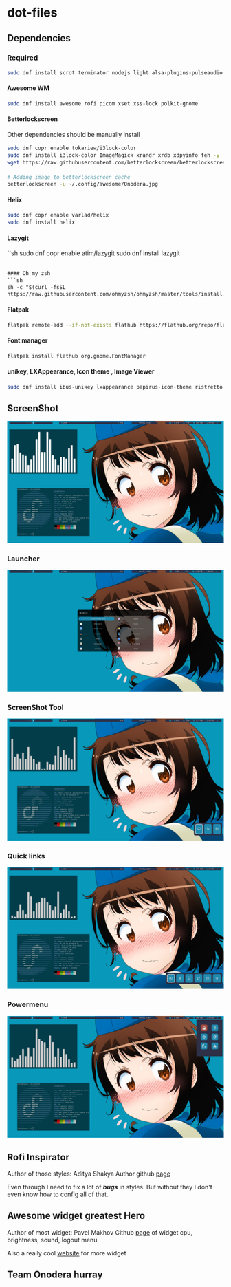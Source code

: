 # dot-files

## Dependencies

### Required
```sh
sudo dnf install scrot terminator nodejs light alsa-plugins-pulseaudio pavucontrol thunar btop gedit ffmpeg-free zsh sqlite cava cmatrix neofetch qbittorrent
```

#### Awesome WM
```sh
sudo dnf install awesome rofi picom xset xss-lock polkit-gnome
```

#### Betterlockscreen
Other dependencies should be manually install
```sh
sudo dnf copr enable tokariew/i3lock-color
sudo dnf install i3lock-color ImageMagick xrandr xrdb xdpyinfo feh -y
wget https://raw.githubusercontent.com/betterlockscreen/betterlockscreen/main/install.sh -O - -q | sudo bash -s system

# Adding image to betterlockscreen cache
betterlockscreen -u ~/.config/awesome/Onodera.jpg
```

#### Helix
```sh
sudo dnf copr enable varlad/helix
sudo dnf install helix
```

#### Lazygit
``sh
sudo dnf copr enable atim/lazygit
sudo dnf install lazygit
```

#### Oh my zsh
```sh
sh -c "$(curl -fsSL https://raw.githubusercontent.com/ohmyzsh/ohmyzsh/master/tools/install.sh)"
```

#### Flatpak
```sh
flatpak remote-add --if-not-exists flathub https://flathub.org/repo/flathub.flatpakrepo
```
#### Font manager
```sh
flatpak install flathub org.gnome.FontManager
```

#### unikey, LXAppearance, Icon theme , Image Viewer
```sh
sudo dnf install ibus-unikey lxappearance papirus-icon-theme ristretto feh
```

## ScreenShot
![desktop](.ScreenShot/desktop.png)

### Launcher
![launcher](.ScreenShot/rofi_launcher.png)

### ScreenShot Tool
![ScreenShot Tool](.ScreenShot/rofi_screenshot.png)

### Quick links
![Quick links](.ScreenShot/rofi_quicklinks.png)

### Powermenu
![Powermenu](.ScreenShot/rofi_power_menu.png)

## Rofi Inspirator
Author of those styles: Aditya Shakya
Author github [page](https://github.com/adi1090x/rofi)

Even through I need to fix a lot of ___bugs___ in styles. But without they I don't even know how to config all of that.

## Awesome widget greatest Hero
Author of most widget: Pavel Makhov
Github [page](https://github.com/streetturtle/awesome-wm-widgets) of widget cpu, brightness, sound, logout menu

Also a really cool [website](http://pavelmakhov.com/awesome-wm-widgets/) for more widget

## Team Onodera hurray
